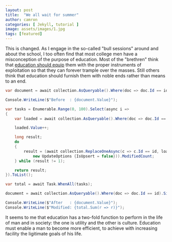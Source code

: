 ```yaml
---
layout: post
title:  "We all wait for summer"
author: camron
categories: [ Jekyll, tutorial ]
image: assets/images/1.jpg
tags: [featured]
---
```

This is changed. As I engage in the so-called "bull sessions" around and about the school, I too often find that most college men have a misconception of the purpose of education. Most of the "brethren" think that <a href="#">education should equip</a> them with the proper instruments of exploitation so that they can forever trample over the masses. Still others think that education should furnish them with noble ends rather than means to an end.

```csharp
var document = await collection.AsQueryable().Where(doc => doc.Id == id).SingleAsync();

Console.WriteLine($"Before  : {document.Value}");

var tasks = Enumerable.Range(0, 100).Select(async i =>  
{
    var loaded = await collection.AsQueryable().Where(doc => doc.Id == id).SingleAsync();

    loaded.Value++;

    long result;
    do
    {
        result = (await collection.ReplaceOneAsync(c => c.Id == id, loaded,
            new UpdateOptions {IsUpsert = false})).ModifiedCount;
    } while (result != 1);

    return result;
}).ToList();

var total = await Task.WhenAll(tasks);

document = await collection.AsQueryable().Where(doc => doc.Id == id).SingleAsync();

Console.WriteLine($"After   : {document.Value}");  
Console.WriteLine($"Modified: {total.Sum(r => r)}"); 
```

It seems to me that education has a two-fold function to perform in the life of man and in society: the one is utility and the other is culture. Education must enable a man to become more efficient, to achieve with increasing facility the ligitimate goals of his life.